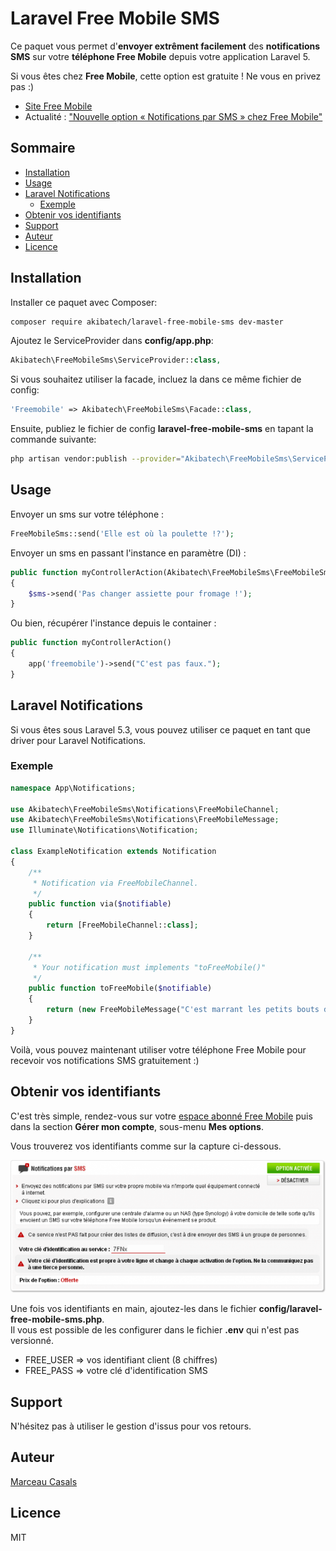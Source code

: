 # Laravel Free Mobile SMS

Ce paquet vous permet d'**envoyer extrêment facilement** des **notifications SMS** sur votre **téléphone Free Mobile** depuis votre application Laravel 5.  

Si vous êtes chez **Free Mobile**, cette option est gratuite ! Ne vous en privez pas :)

- [Site Free Mobile](https://mobile.free.fr)
- Actualité : ["Nouvelle option « Notifications par SMS » chez Free Mobile"](https://www.freenews.fr/freenews-edition-nationale-299/free-mobile-170/nouvelle-option-notifications-par-sms-chez-free-mobile-14817)

## Sommaire

- [Installation](#installation)
- [Usage](#usage)
- [Laravel Notifications](#laravel-notifications)
    - [Exemple](#exemple)
- [Obtenir vos identifiants](#obtenir-vos-identifiants)
- [Support](#support)
- [Auteur](#auteur)
- [Licence](#licence)

## Installation

Installer ce paquet avec Composer:  
```bash
composer require akibatech/laravel-free-mobile-sms dev-master
```

Ajoutez le ServiceProvider dans **config/app.php**:  
```php
Akibatech\FreeMobileSms\ServiceProvider::class,
```

Si vous souhaitez utiliser la facade, incluez la dans ce même fichier de config:  
```php
'Freemobile' => Akibatech\FreeMobileSms\Facade::class,
```

Ensuite, publiez le fichier de config **laravel-free-mobile-sms** en tapant la commande suivante:  
```bash
php artisan vendor:publish --provider="Akibatech\FreeMobileSms\ServiceProvider"
```

## Usage

Envoyer un sms sur votre téléphone :
```php
FreeMobileSms::send('Elle est où la poulette !?');
```

Envoyer un sms en passant l'instance en paramètre (DI) :
```php
public function myControllerAction(Akibatech\FreeMobileSms\FreeMobileSms $client)
{
    $sms->send('Pas changer assiette pour fromage !');
}
```

Ou bien, récupérer l'instance depuis le container :
```php
public function myControllerAction()
{
    app('freemobile')->send("C'est pas faux.");
}
```

## Laravel Notifications

Si vous êtes sous Laravel 5.3, vous pouvez utiliser ce paquet en tant que driver pour Laravel Notifications.

### Exemple 

```php
namespace App\Notifications;

use Akibatech\FreeMobileSms\Notifications\FreeMobileChannel;
use Akibatech\FreeMobileSms\Notifications\FreeMobileMessage;
use Illuminate\Notifications\Notification;

class ExampleNotification extends Notification
{
    /**
     * Notification via FreeMobileChannel.
     */
    public function via($notifiable)
    {
        return [FreeMobileChannel::class];
    }

    /**
     * Your notification must implements "toFreeMobile()"
     */
    public function toFreeMobile($notifiable)
    {
    	return (new FreeMobileMessage("C'est marrant les petits bouts de fromage par terre. C'est ça que vous appelez une fondue ?"));
    }
}
```

Voilà, vous pouvez maintenant utiliser votre téléphone Free Mobile pour recevoir vos notifications SMS gratuitement :)

## Obtenir vos identifiants

C'est très simple, rendez-vous sur votre [espace abonné Free Mobile](https://mobile.free.fr/moncompte/) puis dans la section **Gérer mon compte**, sous-menu **Mes options**.

Vous trouverez vos identifiants comme sur la capture ci-dessous.  

![Capture compte Free Mobile](capture.png)

Une fois vos identifiants en main, ajoutez-les dans le fichier **config/laravel-free-mobile-sms.php**.  
Il vous est possible de les configurer dans le fichier **.env** qui n'est pas versionné.  

- FREE_USER => vos identifiant client (8 chiffres)
- FREE_PASS => votre clé d'identification SMS

## Support

N'hésitez pas à utiliser le gestion d'issus pour vos retours.

## Auteur

[Marceau Casals](https://marceau.casals.fr)

## Licence

MIT
